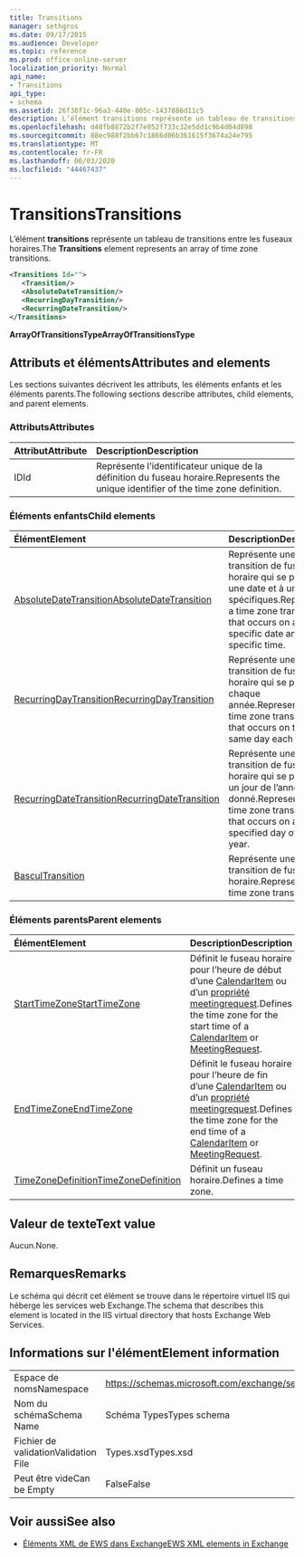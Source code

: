 ```yaml
---
title: Transitions
manager: sethgros
ms.date: 09/17/2015
ms.audience: Developer
ms.topic: reference
ms.prod: office-online-server
localization_priority: Normal
api_name:
- Transitions
api_type:
- schema
ms.assetid: 26f38f1c-96a3-440e-805c-1437886d11c5
description: L’élément transitions représente un tableau de transitions entre les fuseaux horaires.
ms.openlocfilehash: d48fb8872b2f7e052f733c32e5dd1c9b4d04d898
ms.sourcegitcommit: 88ec988f2bb67c1866d06b361615f3674a24e795
ms.translationtype: MT
ms.contentlocale: fr-FR
ms.lasthandoff: 06/03/2020
ms.locfileid: "44467437"
---
```

# <a name="transitions"></a><span data-ttu-id="126e3-103">Transitions</span><span class="sxs-lookup"><span data-stu-id="126e3-103">Transitions</span></span>

<span data-ttu-id="126e3-104">L’élément **transitions** représente un tableau de transitions entre les fuseaux horaires.</span><span class="sxs-lookup"><span data-stu-id="126e3-104">The **Transitions** element represents an array of time zone transitions.</span></span> 
  
```xml
<Transitions Id="">
   <Transition/>
   <AbsoluteDateTransition/>
   <RecurringDayTransition/>
   <RecurringDateTransition/>
</Transitions>
```

 <span data-ttu-id="126e3-105">**ArrayOfTransitionsType**</span><span class="sxs-lookup"><span data-stu-id="126e3-105">**ArrayOfTransitionsType**</span></span>
## <a name="attributes-and-elements"></a><span data-ttu-id="126e3-106">Attributs et éléments</span><span class="sxs-lookup"><span data-stu-id="126e3-106">Attributes and elements</span></span>

<span data-ttu-id="126e3-107">Les sections suivantes décrivent les attributs, les éléments enfants et les éléments parents.</span><span class="sxs-lookup"><span data-stu-id="126e3-107">The following sections describe attributes, child elements, and parent elements.</span></span>
  
### <a name="attributes"></a><span data-ttu-id="126e3-108">Attributs</span><span class="sxs-lookup"><span data-stu-id="126e3-108">Attributes</span></span>

|<span data-ttu-id="126e3-109">**Attribut**</span><span class="sxs-lookup"><span data-stu-id="126e3-109">**Attribute**</span></span>|<span data-ttu-id="126e3-110">**Description**</span><span class="sxs-lookup"><span data-stu-id="126e3-110">**Description**</span></span>|
|:-----|:-----|
|<span data-ttu-id="126e3-111">ID</span><span class="sxs-lookup"><span data-stu-id="126e3-111">Id</span></span>  <br/> |<span data-ttu-id="126e3-112">Représente l’identificateur unique de la définition du fuseau horaire.</span><span class="sxs-lookup"><span data-stu-id="126e3-112">Represents the unique identifier of the time zone definition.</span></span>  <br/> |
   
### <a name="child-elements"></a><span data-ttu-id="126e3-113">Éléments enfants</span><span class="sxs-lookup"><span data-stu-id="126e3-113">Child elements</span></span>

|<span data-ttu-id="126e3-114">**Élément**</span><span class="sxs-lookup"><span data-stu-id="126e3-114">**Element**</span></span>|<span data-ttu-id="126e3-115">**Description**</span><span class="sxs-lookup"><span data-stu-id="126e3-115">**Description**</span></span>|
|:-----|:-----|
|[<span data-ttu-id="126e3-116">AbsoluteDateTransition</span><span class="sxs-lookup"><span data-stu-id="126e3-116">AbsoluteDateTransition</span></span>](absolutedatetransition.md) <br/> |<span data-ttu-id="126e3-117">Représente une transition de fuseau horaire qui se produit à une date et à une heure spécifiques.</span><span class="sxs-lookup"><span data-stu-id="126e3-117">Represents a time zone transition that occurs on a specific date and at a specific time.</span></span>  <br/> |
|[<span data-ttu-id="126e3-118">RecurringDayTransition</span><span class="sxs-lookup"><span data-stu-id="126e3-118">RecurringDayTransition</span></span>](recurringdaytransition.md) <br/> |<span data-ttu-id="126e3-119">Représente une transition de fuseau horaire qui se produit chaque année.</span><span class="sxs-lookup"><span data-stu-id="126e3-119">Represents a time zone transition that occurs on the same day each year.</span></span>  <br/> |
|[<span data-ttu-id="126e3-120">RecurringDateTransition</span><span class="sxs-lookup"><span data-stu-id="126e3-120">RecurringDateTransition</span></span>](recurringdatetransition.md) <br/> |<span data-ttu-id="126e3-121">Représente une transition de fuseau horaire qui se produit un jour de l’année donné.</span><span class="sxs-lookup"><span data-stu-id="126e3-121">Represents a time zone transition that occurs on a specified day of the year.</span></span>  <br/> |
|[<span data-ttu-id="126e3-122">Bascul</span><span class="sxs-lookup"><span data-stu-id="126e3-122">Transition</span></span>](transition.md) <br/> |<span data-ttu-id="126e3-123">Représente une transition de fuseau horaire.</span><span class="sxs-lookup"><span data-stu-id="126e3-123">Represents a time zone transition.</span></span>  <br/> |
   
### <a name="parent-elements"></a><span data-ttu-id="126e3-124">Éléments parents</span><span class="sxs-lookup"><span data-stu-id="126e3-124">Parent elements</span></span>

|<span data-ttu-id="126e3-125">**Élément**</span><span class="sxs-lookup"><span data-stu-id="126e3-125">**Element**</span></span>|<span data-ttu-id="126e3-126">**Description**</span><span class="sxs-lookup"><span data-stu-id="126e3-126">**Description**</span></span>|
|:-----|:-----|
|[<span data-ttu-id="126e3-127">StartTimeZone</span><span class="sxs-lookup"><span data-stu-id="126e3-127">StartTimeZone</span></span>](starttimezone.md) <br/> |<span data-ttu-id="126e3-128">Définit le fuseau horaire pour l’heure de début d’une [CalendarItem](calendaritem.md) ou d’un [propriété meetingrequest](meetingrequest.md).</span><span class="sxs-lookup"><span data-stu-id="126e3-128">Defines the time zone for the start time of a [CalendarItem](calendaritem.md) or [MeetingRequest](meetingrequest.md).</span></span>  <br/> |
|[<span data-ttu-id="126e3-129">EndTimeZone</span><span class="sxs-lookup"><span data-stu-id="126e3-129">EndTimeZone</span></span>](endtimezone.md) <br/> |<span data-ttu-id="126e3-130">Définit le fuseau horaire pour l’heure de fin d’une [CalendarItem](calendaritem.md) ou d’un [propriété meetingrequest](meetingrequest.md).</span><span class="sxs-lookup"><span data-stu-id="126e3-130">Defines the time zone for the end time of a [CalendarItem](calendaritem.md) or [MeetingRequest](meetingrequest.md).</span></span>  <br/> |
|[<span data-ttu-id="126e3-131">TimeZoneDefinition</span><span class="sxs-lookup"><span data-stu-id="126e3-131">TimeZoneDefinition</span></span>](timezonedefinition.md) <br/> |<span data-ttu-id="126e3-132">Définit un fuseau horaire.</span><span class="sxs-lookup"><span data-stu-id="126e3-132">Defines a time zone.</span></span>  <br/> |
   
## <a name="text-value"></a><span data-ttu-id="126e3-133">Valeur de texte</span><span class="sxs-lookup"><span data-stu-id="126e3-133">Text value</span></span>

<span data-ttu-id="126e3-134">Aucun.</span><span class="sxs-lookup"><span data-stu-id="126e3-134">None.</span></span>
  
## <a name="remarks"></a><span data-ttu-id="126e3-135">Remarques</span><span class="sxs-lookup"><span data-stu-id="126e3-135">Remarks</span></span>

<span data-ttu-id="126e3-136">Le schéma qui décrit cet élément se trouve dans le répertoire virtuel IIS qui héberge les services web Exchange.</span><span class="sxs-lookup"><span data-stu-id="126e3-136">The schema that describes this element is located in the IIS virtual directory that hosts Exchange Web Services.</span></span>
  
## <a name="element-information"></a><span data-ttu-id="126e3-137">Informations sur l'élément</span><span class="sxs-lookup"><span data-stu-id="126e3-137">Element information</span></span>

|||
|:-----|:-----|
|<span data-ttu-id="126e3-138">Espace de noms</span><span class="sxs-lookup"><span data-stu-id="126e3-138">Namespace</span></span>  <br/> |https://schemas.microsoft.com/exchange/services/2006/types  <br/> |
|<span data-ttu-id="126e3-139">Nom du schéma</span><span class="sxs-lookup"><span data-stu-id="126e3-139">Schema Name</span></span>  <br/> |<span data-ttu-id="126e3-140">Schéma Types</span><span class="sxs-lookup"><span data-stu-id="126e3-140">Types schema</span></span>  <br/> |
|<span data-ttu-id="126e3-141">Fichier de validation</span><span class="sxs-lookup"><span data-stu-id="126e3-141">Validation File</span></span>  <br/> |<span data-ttu-id="126e3-142">Types.xsd</span><span class="sxs-lookup"><span data-stu-id="126e3-142">Types.xsd</span></span>  <br/> |
|<span data-ttu-id="126e3-143">Peut être vide</span><span class="sxs-lookup"><span data-stu-id="126e3-143">Can be Empty</span></span>  <br/> |<span data-ttu-id="126e3-144">False</span><span class="sxs-lookup"><span data-stu-id="126e3-144">False</span></span>  <br/> |
   
## <a name="see-also"></a><span data-ttu-id="126e3-145">Voir aussi</span><span class="sxs-lookup"><span data-stu-id="126e3-145">See also</span></span>



- [<span data-ttu-id="126e3-146">Éléments XML de EWS dans Exchange</span><span class="sxs-lookup"><span data-stu-id="126e3-146">EWS XML elements in Exchange</span></span>](ews-xml-elements-in-exchange.md)

